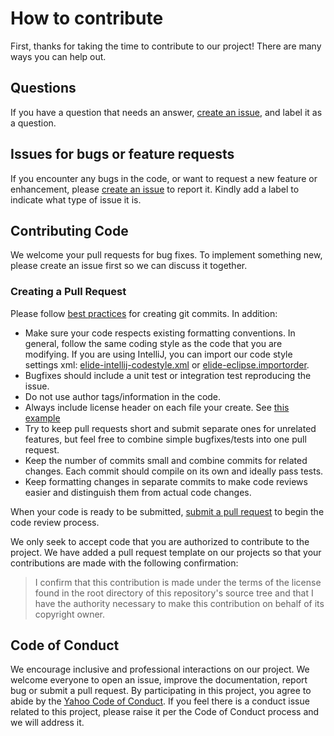 How to contribute
=================

First, thanks for taking the time to contribute to our project! There are many ways you can help out.

Questions
---------

If you have a question that needs an answer, [create an issue](https://github.com/paion-data/elide/issues/new), and
label it as a question.

Issues for bugs or feature requests
-----------------------------------

If you encounter any bugs in the code, or want to request a new feature or enhancement, please
[create an issue](https://github.com/paion-data/elide/issues/new) to report it. Kindly add a label to indicate what type
of issue it is.

Contributing Code
-----------------

We welcome your pull requests for bug fixes. To implement something new, please create an issue first so we can discuss
it together.

### Creating a Pull Request

Please follow [best practices](https://github.com/trein/dev-best-practices/wiki/Git-Commit-Best-Practices) for creating
git commits.  In addition:

- Make sure your code respects existing formatting conventions. In general, follow the same coding style as the code
  that you are modifying. If you are using IntelliJ, you can import our code style settings xml:
  [elide-intellij-codestyle.xml](https://github.com/paion-data/elide/raw/master/elide-intellij-codestyle.xml)
  or [elide-eclipse.importorder](https://github.com/paion-data/elide/raw/master/elide-eclipse.importorder).
- Bugfixes should include a unit test or integration test reproducing the issue.
- Do not use author tags/information in the code.
- Always include license header on each file your create. See
  [this example](https://github.com/paion-data/elide/blob/master/elide-core/src/main/java/com/paiondata/elide/Elide.java)
- Try to keep pull requests short and submit separate ones for unrelated features, but feel free to combine simple
  bugfixes/tests into one pull request.
- Keep the number of commits small and combine commits for related changes. Each commit should compile on its own and
  ideally pass tests.
- Keep formatting changes in separate commits to make code reviews easier and distinguish them from actual code changes.

When your code is ready to be submitted,
[submit a pull request](https://help.github.com/articles/creating-a-pull-request/) to begin the code review process.

We only seek to accept code that you are authorized to contribute to the project. We have added a pull request template
on our projects so that your contributions are made with the following confirmation:

> I confirm that this contribution is made under the terms of the license found in the root directory of this
> repository's source tree and that I have the authority necessary to make this contribution on behalf of its copyright
> owner.

Code of Conduct
---------------

We encourage inclusive and professional interactions on our project. We welcome everyone to open an issue, improve the
documentation, report bug or submit a pull request. By participating in this project, you agree to abide by the
[Yahoo Code of Conduct](Code-Of-Conduct.md). If you feel there is a conduct issue related to this project, please raise
it per the Code of Conduct process and we will address it.
